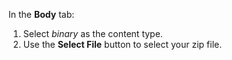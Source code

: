 In the **Body** tab:

1. Select *binary* as the content type.
1. Use the **Select File** button to select your zip file.